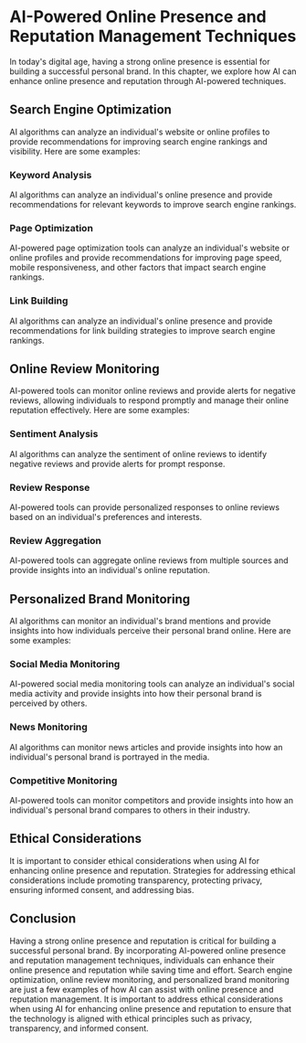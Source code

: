 AI-Powered Online Presence and Reputation Management Techniques
============================================================================================================================

In today's digital age, having a strong online presence is essential for building a successful personal brand. In this chapter, we explore how AI can enhance online presence and reputation through AI-powered techniques.

Search Engine Optimization
--------------------------

AI algorithms can analyze an individual's website or online profiles to provide recommendations for improving search engine rankings and visibility. Here are some examples:

### Keyword Analysis

AI algorithms can analyze an individual's online presence and provide recommendations for relevant keywords to improve search engine rankings.

### Page Optimization

AI-powered page optimization tools can analyze an individual's website or online profiles and provide recommendations for improving page speed, mobile responsiveness, and other factors that impact search engine rankings.

### Link Building

AI algorithms can analyze an individual's online presence and provide recommendations for link building strategies to improve search engine rankings.

Online Review Monitoring
------------------------

AI-powered tools can monitor online reviews and provide alerts for negative reviews, allowing individuals to respond promptly and manage their online reputation effectively. Here are some examples:

### Sentiment Analysis

AI algorithms can analyze the sentiment of online reviews to identify negative reviews and provide alerts for prompt response.

### Review Response

AI-powered tools can provide personalized responses to online reviews based on an individual's preferences and interests.

### Review Aggregation

AI-powered tools can aggregate online reviews from multiple sources and provide insights into an individual's online reputation.

Personalized Brand Monitoring
-----------------------------

AI algorithms can monitor an individual's brand mentions and provide insights into how individuals perceive their personal brand online. Here are some examples:

### Social Media Monitoring

AI-powered social media monitoring tools can analyze an individual's social media activity and provide insights into how their personal brand is perceived by others.

### News Monitoring

AI algorithms can monitor news articles and provide insights into how an individual's personal brand is portrayed in the media.

### Competitive Monitoring

AI-powered tools can monitor competitors and provide insights into how an individual's personal brand compares to others in their industry.

Ethical Considerations
----------------------

It is important to consider ethical considerations when using AI for enhancing online presence and reputation. Strategies for addressing ethical considerations include promoting transparency, protecting privacy, ensuring informed consent, and addressing bias.

Conclusion
----------

Having a strong online presence and reputation is critical for building a successful personal brand. By incorporating AI-powered online presence and reputation management techniques, individuals can enhance their online presence and reputation while saving time and effort. Search engine optimization, online review monitoring, and personalized brand monitoring are just a few examples of how AI can assist with online presence and reputation management. It is important to address ethical considerations when using AI for enhancing online presence and reputation to ensure that the technology is aligned with ethical principles such as privacy, transparency, and informed consent.

